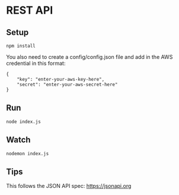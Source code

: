 # REST API
## Setup
```
npm install
```

You also need to create a config/config.json file and add in the AWS credential in this format:

```
{
    "key": "enter-your-aws-key-here",
    "secret": "enter-your-aws-secret-here"
}
```

## Run
```
node index.js
```

## Watch
```
nodemon index.js
```

## Tips
This follows the JSON API spec: https://jsonapi.org